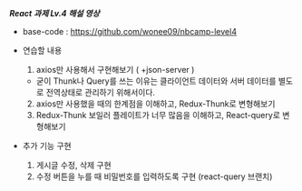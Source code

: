 ***React 과제 Lv.4 해설 영상***

- base-code : https://github.com/wonee09/nbcamp-level4
- 연습할 내용
  1. axios만 사용해서 구현해보기 ( +json-server )
  - 굳이 Thunk나 Query를 쓰는 이유는 클라이언트 데이터와 서버 데이터를 별도로 전역상태로 관리하기 위해서이다.
  2. axios만 사용했을 때의 한계점을 이해하고, Redux-Thunk로 변형해보기
  3. Redux-Thunk 보일러 플레이트가 너무 많음을 이해하고, React-query로 변형해보기
    
- 추가 기능 구현
  1. 게시글 수정, 삭제 구현
  2. 수정 버튼을 누를 때 비밀번호를 입력하도록 구현 (react-query 브랜치)
